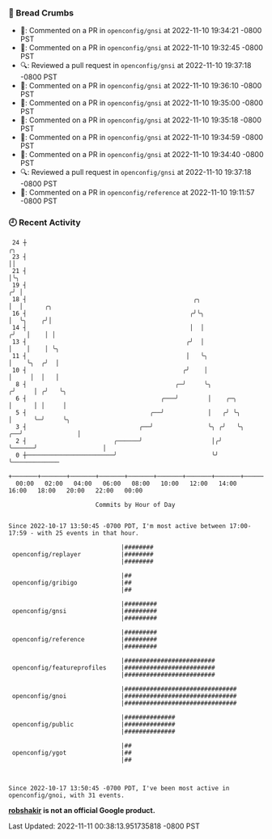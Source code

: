 ### 🍞 Bread Crumbs

 * 💬: Commented on a PR in  `openconfig/gnsi` at 2022-11-10 19:34:21 -0800 PST
 * 💬: Commented on a PR in  `openconfig/gnsi` at 2022-11-10 19:32:45 -0800 PST
 * 🔍: Reviewed a pull request in  `openconfig/gnsi` at 2022-11-10 19:37:18 -0800 PST
 * 💬: Commented on a PR in  `openconfig/gnsi` at 2022-11-10 19:36:10 -0800 PST
 * 💬: Commented on a PR in  `openconfig/gnsi` at 2022-11-10 19:35:00 -0800 PST
 * 💬: Commented on a PR in  `openconfig/gnsi` at 2022-11-10 19:35:18 -0800 PST
 * 💬: Commented on a PR in  `openconfig/gnsi` at 2022-11-10 19:34:59 -0800 PST
 * 💬: Commented on a PR in  `openconfig/gnsi` at 2022-11-10 19:34:40 -0800 PST
 * 🔍: Reviewed a pull request in  `openconfig/gnsi` at 2022-11-10 19:37:18 -0800 PST
 * 💬: Commented on a PR in  `openconfig/reference` at 2022-11-10 19:11:57 -0800 PST

### 🕘 Recent Activity
```
 24 ┼                                                                        ╭╮
 23 ┤                                                                        ││
 21 ┤                                                                        │╰╮
 19 ┤                                                                       ╭╯ │
 18 ┤                                              ╭╮                       │  │      ╭╮
 16 ┤                                             ╭╯╰╮                      │  ╰╮    ╭╯│
 14 ┤                                             │  │                     ╭╯   │    │ │
 13 ┤                                            ╭╯  │                     │    │    │ ╰╮
 11 ┤                                            │   ╰╮                    │    ╰╮  ╭╯  │
 10 ┤                                           ╭╯    │                    │     │  │   │
  8 ┤                                         ╭─╯     ╰╮                  ╭╯     │ ╭╯   ╰╮
  6 ┤                                     ╭───╯        │    ╭─╮           │      │ │     │
  5 ┤                                  ╭──╯            │   ╭╯ ╰╮          │      ╰─╯     ╰╮
  3 ┤                               ╭──╯               ╰╮ ╭╯   ╰╮      ╭──╯               │
  2 ┤                        ╭──────╯                   │╭╯     ╰──────╯                  │
  0 ┼────────────────────────╯                          ╰╯                                ╰─────────────
    +───────+───────+───────+───────+───────+───────+───────+───────+───────+───────+───────+───────+────
  00:00   02:00   04:00   06:00   08:00   10:00   12:00   14:00   16:00   18:00   20:00   22:00   00:00   

						Commits by Hour of Day


Since 2022-10-17 13:50:45 -0700 PDT, I'm most active between 17:00-17:59 - with 25 events in that hour.

```



```
                               |########
 openconfig/replayer           |########
                               |########

                               |##
 openconfig/gribigo            |##
                               |##

                               |#########
 openconfig/gnsi               |#########
                               |#########

                               |#########
 openconfig/reference          |#########
                               |#########

                               |#########################
 openconfig/featureprofiles    |#########################
                               |#########################

                               |###############################
 openconfig/gnoi               |###############################
                               |###############################

                               |##############
 openconfig/public             |##############
                               |##############

                               |##
 openconfig/ygot               |##
                               |##



Since 2022-10-17 13:50:45 -0700 PDT, I've been most active in openconfig/gnoi, with 31 events.

```
**[robshakir](mailto:robjs@google.com) is not an official Google product.**  


Last Updated: 2022-11-11 00:38:13.951735818 -0800 PST
